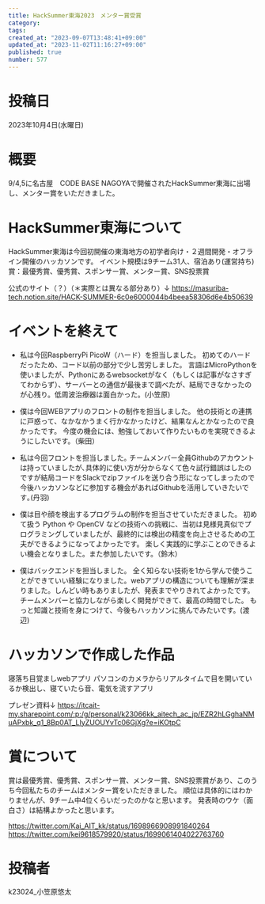 ```yaml
---
title: HackSummer東海2023　メンター賞受賞
category:
tags:
created_at: "2023-09-07T13:48:41+09:00"
updated_at: "2023-11-02T11:16:27+09:00"
published: true
number: 577
---
```


# 投稿日

2023年10月4日(水曜日)

# 概要

9/4,5に名古屋　CODE BASE NAGOYAで開催されたHackSummer東海に出場し、メンター賞をいただきました。

# HackSummer東海について

HackSummer東海は今回初開催の東海地方の初学者向け・２週間開発・オフライン開催のハッカソンです。
イベント規模は9チーム31人、宿泊あり(運営持ち)
賞：最優秀賞、優秀賞、スポンサー賞、メンター賞、SNS投票賞

公式のサイト（？）（＊実際とは異なる部分あり）↓
https://masuriba-tech.notion.site/HACK-SUMMER-6c0e6000044b4beea58306d6e4b50639

# イベントを終えて

- 私は今回RaspberryPi PicoW（ハード）を担当しました。
  初めてのハードだったため、コード以前の部分で少し苦労しました。
  言語はMicroPythonを使いましたが、Pythonにあるwebsocketがなく（もしくは記事がなさすぎてわからず）、サーバーとの通信が最後まで調べたが、結局できなかったのが心残り。低周波治療器は面白かった。(小笠原)

- 僕は今回WEBアプリのフロントの制作を担当しました。
  他の技術との連携に戸惑って、なかなかうまく行かなかったけど、結果なんとかなったので良かったです。
  今度の機会には、勉強しておいて作りたいものを実現できるようにしたいです。（柴田）

- 私は今回フロントを担当しました｡
  チームメンバー全員Githubのアカウントは持っていましたが､具体的に使い方が分からなくて色々試行錯誤はしたのですが結局コードをSlackでzipファイルを送り合う形になってしまったので今後ハッカソンなどに参加する機会があればGithubを活用していきたいです｡(丹羽)

- 僕は目や顔を検出するプログラムの制作を担当させていただきました。
  初めて扱う Python や OpenCV などの技術への挑戦に、当初は見様見真似でプログラミングしていましたが、最終的には検出の精度を向上させるための工夫ができるようになってよかったです。
  楽しく実践的に学ぶことのできるよい機会となりました。また参加したいです。（鈴木）

- 僕はバックエンドを担当しました。
  全く知らない技術を1から学んで使うことができていい経験になりました。webアプリの構造についても理解が深まりました。しんどい時もありましたが、発表までやりきれてよかったです。チームメンバーと協力しながら楽しく開発ができて、最高の時間でした。
  もっと知識と技術を身につけて、今後もハッカソンに挑んでみたいです。(渡辺)

# ハッカソンで作成した作品

寝落ち目覚ましwebアプリ
パソコンのカメラからリアルタイムで目を開いているか検出し、寝ていたら音、電気を流すアプリ

プレゼン資料↓
https://itcait-my.sharepoint.com/:p:/g/personal/k23066kk_aitech_ac_jp/EZR2hLGghaNMuAPxbk_q1_8Bp0AT_LIyZUOUYvTc06GjXg?e=iKOtpC

# 賞について

賞は最優秀賞、優秀賞、スポンサー賞、メンター賞、SNS投票賞があり、このうち今回私たちのチームはメンター賞をいただきました。
順位は具体的にはわかりませんが、9チーム中4位くらいだったのかなと思います。
発表時のウケ（面白さ）は結構よかったと思います。

https://twitter.com/Kai_AIT_kk/status/1698966908991840264
https://twitter.com/kei9618579920/status/1699061404022763760

# 投稿者

k23024\_小笠原悠太
